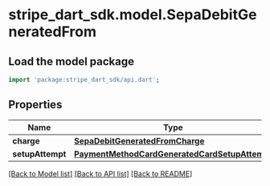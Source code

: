 # stripe_dart_sdk.model.SepaDebitGeneratedFrom

## Load the model package
```dart
import 'package:stripe_dart_sdk/api.dart';
```

## Properties
Name | Type | Description | Notes
------------ | ------------- | ------------- | -------------
**charge** | [**SepaDebitGeneratedFromCharge**](SepaDebitGeneratedFromCharge.md) |  | [optional] 
**setupAttempt** | [**PaymentMethodCardGeneratedCardSetupAttempt**](PaymentMethodCardGeneratedCardSetupAttempt.md) |  | [optional] 

[[Back to Model list]](../README.md#documentation-for-models) [[Back to API list]](../README.md#documentation-for-api-endpoints) [[Back to README]](../README.md)


